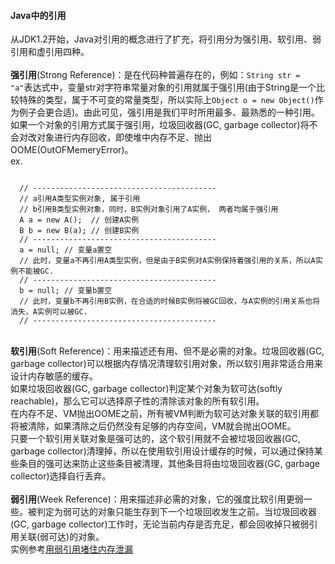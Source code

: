 <h4>Java中的引用</h4>
从JDK1.2开始，Java对引用的概念进行了扩充，将引用分为强引用、软引用、弱引用和虚引用四种。<br/>
<br/>
<b>强引用</b>(Strong Reference)：是在代码种普遍存在的，例如：<code>String str = "a"</code>表达式中，变量str对字符串常量对象的引用就属于强引用(由于String是一个比较特殊的类型，属于不可变的常量类型，所以实际上<code>Object o = new Object()</code>作为例子会更合适)。由此可见，强引用是我们平时所用最多、最熟悉的一种引用。如果一个对象的引用方式属于强引用，垃圾回收器(GC, garbage collector)将不会对改对象进行内存回收，即使堆中内存不足、抛出OOME(OutOFMemeryError)。<br/>
ex.
<pre><code>
  // -----------------------------------------
  // a引用A类型实例对象, 属于引用
  // b引用B类型实例对象，同时，B实例对象引用了A实例， 两者均属于强引用
  A a = new A();  // 创建A实例
  B b = new B(a); // 创建B实例
  // -----------------------------------------
  a = null; // 变量a置空
  // 此时，变量a不再引用A类型实例，但是由于B实例对A实例保持着强引用的关系，所以A实例不能被GC.
  // -----------------------------------------
  b = null; // 变量b置空
  // 此时，变量b不再引用B实例，在合适的时候B实例将被GC回收，与A实例的引用关系也将消失，A实例可以被GC.
  // -----------------------------------------
</code></pre>
<br/>
<b>软引用</b>(Soft Reference)：用来描述还有用、但不是必需的对象。垃圾回收器(GC, garbage collector)可以根据内存情况清理软引用对象，所以软引用非常适合用来设计内存敏感的缓存。<br/>
如果垃圾回收器(GC, garbage collector)判定某个对象为软可达(softly reachable)，那么它可以选择原子性的清除该对象的所有软引用。<br/>在内存不足、VM抛出OOME之前，所有被VM判断为软可达对象关联的软引用都将被清除，如果清除之后仍然没有足够的内存空间，VM就会抛出OOME。<br/>
只要一个软引用关联对象是强可达的，这个软引用就不会被垃圾回收器(GC, garbage collector)清理掉，所以在使用软引用设计缓存的时候，可以通过保持某些条目的强可达来防止这些条目被清理，其他条目将由垃圾回收器(GC, garbage collector)选择自行丢弃。<br/>
<br/>
<b>弱引用</b>(Week Reference)：用来描述非必需的对象，它的强度比软引用更弱一些。被判定为弱可达的对象只能生存到下一个垃圾回收发生之前。当垃圾回收器(GC, garbage collector)工作时，无论当前内存是否充足，都会回收掉只被弱引用关联(弱可达)的对象。<br/>
实例参考<a href="https://www.ibm.com/developerworks/cn/java/j-jtp11225/index.html">用弱引用堵住内存泄漏</a>
<br/>


